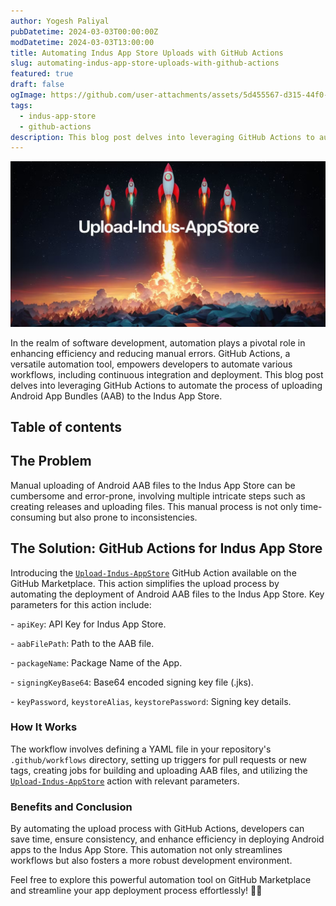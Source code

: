 ```yaml
---
author: Yogesh Paliyal
pubDatetime: 2024-03-03T00:00:00Z
modDatetime: 2024-03-03T13:00:00
title: Automating Indus App Store Uploads with GitHub Actions
slug: automating-indus-app-store-uploads-with-github-actions
featured: true
draft: false
ogImage: https://github.com/user-attachments/assets/5d455567-d315-44f0-89de-de48775e319f
tags:
  - indus-app-store
  - github-actions
description: This blog post delves into leveraging GitHub Actions to automate the process of uploading Android App Bundles (AAB) to the Indus App Store.
---
```


![Upload to Indus App Store](../../assets/upload-indus-appstore.png)

In the realm of software development, automation plays a pivotal role in enhancing efficiency and reducing manual errors. GitHub Actions, a versatile automation tool, empowers developers to automate various workflows, including continuous integration and deployment. This blog post delves into leveraging GitHub Actions to automate the process of uploading Android App Bundles (AAB) to the Indus App Store.

## Table of contents

## The Problem

Manual uploading of Android AAB files to the Indus App Store can be cumbersome and error-prone, involving multiple intricate steps such as creating releases and uploading files. This manual process is not only time-consuming but also prone to inconsistencies.

## The Solution: GitHub Actions for Indus App Store

Introducing the [`Upload-Indus-AppStore`](https://github.com/marketplace/actions/upload-indus-appstore) GitHub Action available on the GitHub Marketplace. This action simplifies the upload process by automating the deployment of Android AAB files to the Indus App Store. Key parameters for this action include:

\- `apiKey`: API Key for Indus App Store.

\- `aabFilePath`: Path to the AAB file.

\- `packageName`: Package Name of the App.

\- `signingKeyBase64`: Base64 encoded signing key file (.jks).

\- `keyPassword`, `keystoreAlias`, `keystorePassword`: Signing key details.

### How It Works

The workflow involves defining a YAML file in your repository's `.github/workflows` directory, setting up triggers for pull requests or new tags, creating jobs for building and uploading AAB files, and utilizing the [`Upload-Indus-AppStore`](https://github.com/marketplace/actions/upload-indus-appstore) action with relevant parameters.

### Benefits and Conclusion

By automating the upload process with GitHub Actions, developers can save time, ensure consistency, and enhance efficiency in deploying Android apps to the Indus App Store. This automation not only streamlines workflows but also fosters a more robust development environment.

Feel free to explore this powerful automation tool on GitHub Marketplace and streamline your app deployment process effortlessly! 🚀📱
